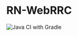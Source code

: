 # RN-WebRRC
![Java CI with Gradle](https://github.com/1r0n51uv/RN-WebRRC/workflows/Java%20CI%20with%20Gradle/badge.svg)
